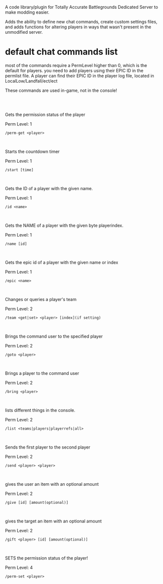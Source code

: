 A code library/plugin for Totally Accurate Battlegrounds Dedicated Server to make modding easier. 

Adds the ability to define new chat commands, create custom settings files, and adds functions for altering players in ways that wasn't present in the unmodified server.

<h1>default chat commands list</h1>

most of the commands require a PermLevel higher than 0, which is the default for players. you need to add players using their EPIC ID in the permlist file. A player can find their EPIC ID in the player log file, located in LocalLow/Landfall/ect/ect

These commands are used in-game, not in the console!

<br>
<br>

Gets the permission status of the player

Perm Level: 1

`/perm-get <player>`

<br>

Starts the countdown timer

Perm Level: 1

`/start [time]`

<br>

Gets the ID of a player with the given name.

Perm Level: 1

`/id <name>`

<br>

Gets the NAME of a player with the given byte playerindex.

Perm Level: 1

`/name [id]`

<br>

Gets the epic id of a player with the given name or index

Perm Level: 1

`/epic <name>`

<br>

Changes or queries a player's team

Perm Level: 2

`/team <get|set> <player> [index](if setting)`

<br>

Brings the command user to the specified player

Perm Level: 2

`/goto <player>`

<br>

Brings a player to the command user

Perm Level: 2

`/bring <player>`

<br>

lists different things in the console.

Perm Level: 2

`/list <teams|players|playerrefs|all>`

<br>

Sends the first player to the second player

Perm Level: 2

`/send <player> <player>`

<br>

gives the user an item with an optional amount

Perm Level: 2

`/give [id] [amount(optional)]`

<br>

gives the target an item with an optional amount

Perm Level: 2

`/gift <player> [id] [amount(optional)]`

<br>

SETS the permission status of the player!

Perm Level: 4

`/perm-set <player>`


